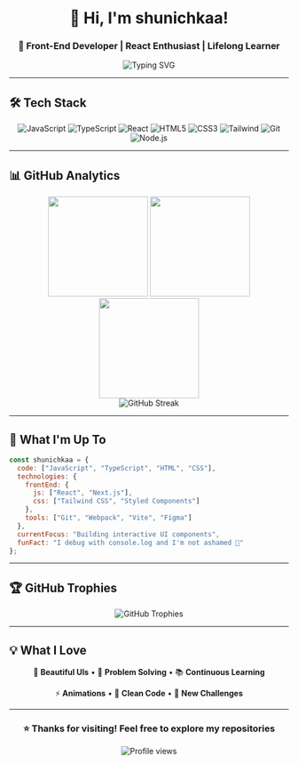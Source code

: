 <div align="center">
  
# 👋 Hi, I'm shunichkaa!

### 🚀 Front-End Developer | React Enthusiast | Lifelong Learner

<img src="https://readme-typing-svg.herokuapp.com?font=Fira+Code&pause=1000&color=F75C7E&center=true&vCenter=true&width=435&lines=Building+beautiful+web+experiences;Always+learning+new+technologies;Passionate+about+clean+code" alt="Typing SVG" />

</div>

---

## 🛠️ Tech Stack

<div align="center">

![JavaScript](https://img.shields.io/badge/-JavaScript-F7DF1E?style=for-the-badge&logo=javascript&logoColor=black)
![TypeScript](https://img.shields.io/badge/-TypeScript-3178C6?style=for-the-badge&logo=typescript&logoColor=white)
![React](https://img.shields.io/badge/-React-61DAFB?style=for-the-badge&logo=react&logoColor=black)
![HTML5](https://img.shields.io/badge/-HTML5-E34F26?style=for-the-badge&logo=html5&logoColor=white)
![CSS3](https://img.shields.io/badge/-CSS3-1572B6?style=for-the-badge&logo=css3&logoColor=white)
![Tailwind](https://img.shields.io/badge/-Tailwind-06B6D4?style=for-the-badge&logo=tailwindcss&logoColor=white)
![Git](https://img.shields.io/badge/-Git-F05032?style=for-the-badge&logo=git&logoColor=white)
![Node.js](https://img.shields.io/badge/-Node.js-339933?style=for-the-badge&logo=node.js&logoColor=white)

</div>

---

## 📊 GitHub Analytics

<div align="center">
  <img height="180em" src="https://github-profile-summary-cards.vercel.app/api/cards/profile-details?username=shunichkaa&theme=cobalt"/>
  <img height="180em" src="https://github-profile-summary-cards.vercel.app/api/cards/repos-per-language?username=shunichkaa&theme=cobalt"/>
  <img height="180em" src="https://github-profile-summary-cards.vercel.app/api/cards/most-commit-language?username=shunichkaa&theme=cobalt"/>
</div>

<div align="center">
  <img src="https://github-readme-streak-stats.herokuapp.com/?user=shunichkaa&theme=cobalt&hide_border=true" alt="GitHub Streak"/>
</div>

---

## 🎯 What I'm Up To

```javascript
const shunichkaa = {
  code: ["JavaScript", "TypeScript", "HTML", "CSS"],
  technologies: {
    frontEnd: {
      js: ["React", "Next.js"],
      css: ["Tailwind CSS", "Styled Components"]
    },
    tools: ["Git", "Webpack", "Vite", "Figma"]
  },
  currentFocus: "Building interactive UI components",
  funFact: "I debug with console.log and I'm not ashamed 🐛"
};
```

---

## 🏆 GitHub Trophies

<div align="center">
  <img src="https://github-profile-trophy.vercel.app/?username=shunichkaa&theme=cobalt&no-frame=true&no-bg=false&margin-w=4&row=1" alt="GitHub Trophies"/>
</div>

---

## 💡 What I Love

<div align="center">

🎨 **Beautiful UIs** • 🧩 **Problem Solving** • 📚 **Continuous Learning**

⚡ **Animations** • 🎯 **Clean Code** • 🚀 **New Challenges**

</div>

---

<div align="center">
  
### ⭐ Thanks for visiting! Feel free to explore my repositories

<img src="https://komarev.com/ghpvc/?username=shunichkaa&color=blueviolet&style=for-the-badge" alt="Profile views"/>

</div>
